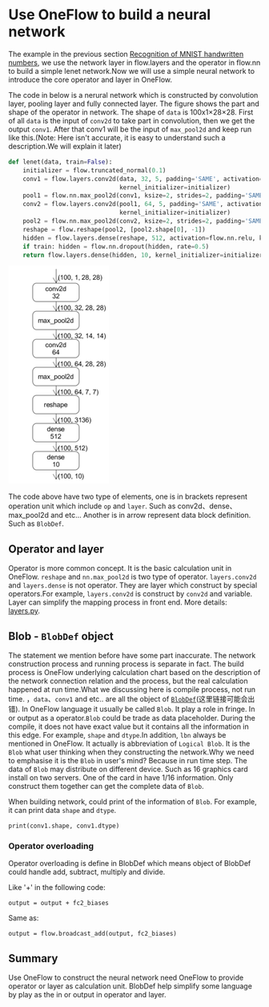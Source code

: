 # Use OneFlow to build a neural network

The example in the previous section [ Recognition of MNIST handwritten numbers](../quick_start/lenet_mnist.md), we use the network layer in flow.layers and the operator in flow.nn to build a simple lenet network.Now we will use a simple neural network to introduce the core operator and layer in OneFlow.

The code in below is a nerural network which is constructed by convolution layer, pooling layer and fully connected layer. The figure shows the part and shape of the operator in network. The shape of `data` is 100x1×28×28. First of all `data` is the input of `conv2d` to take part in convolution, then we get the output `conv1`. After that conv1 will be the input of `max_pool2d` and keep run like this.(Note: Here isn't accurate, it is easy to understand such a description.We will explain it later)

```python
def lenet(data, train=False):
    initializer = flow.truncated_normal(0.1)
    conv1 = flow.layers.conv2d(data, 32, 5, padding='SAME', activation=flow.nn.relu, name='conv1',
                               kernel_initializer=initializer)
    pool1 = flow.nn.max_pool2d(conv1, ksize=2, strides=2, padding='SAME', name='pool1')
    conv2 = flow.layers.conv2d(pool1, 64, 5, padding='SAME', activation=flow.nn.relu, name='conv2',
                               kernel_initializer=initializer)
    pool2 = flow.nn.max_pool2d(conv2, ksize=2, strides=2, padding='SAME', name='pool2', )
    reshape = flow.reshape(pool2, [pool2.shape[0], -1])
    hidden = flow.layers.dense(reshape, 512, activation=flow.nn.relu, kernel_initializer=initializer, name='dense1')
    if train: hidden = flow.nn.dropout(hidden, rate=0.5)
    return flow.layers.dense(hidden, 10, kernel_initializer=initializer, name='dense2')
```

![](imgs/lenet.png)

The code above have two type of elements, one is in brackets represent operation unit which include `op` and `layer`. Such as conv2d、dense、max_pool2d and etc... Another is in arrow represent data block definition. Such as `BlobDef`.

## Operator and layer
Operator is more common concept. It is the basic calculation unit in OneFlow. `reshape` and `nn.max_pool2d` is two type of operator. `layers.conv2d` and `layers.dense` is not operator. They are layer which construct by special operators.For example, `layers.conv2d` is construct by `conv2d` and variable. Layer can simplify the mapping process in front end. More details: [layers.py](https://github.com/Oneflow-Inc/oneflow/oneflow/python/ops/layers.py).

## Blob - `BlobDef` object
The statement we mention before have some part inaccurate. The network construction process and running process is separate in fact. The build process is OneFlow underlying calculation chart based on the description of the network connection relation and the process, but the real calculation happened at run time.What we discussing here is compile process, not run time. ，`data`、`conv1` and etc.. are all the object of [`BlobDef`](https://github.com/Oneflow-Inc/oneflow-documentation/docs/extended_topics/consistent_mirrored.md)(这里链接可能会出错). In OneFlow language it usually be called `Blob`. It play a role in fringe. In or output as a operator.`Blob` could be trade as data placeholder. During the compile, it does not have exact value but it contains all the information in this edge. For example, `shape` and `dtype`.In addition, `lbn` always be mentioned in OneFlow. It actually is abbreviation of `Logical Blob`. It is the `Blob` what user thinking when they constructing the network.Why we need to emphasise it is the `Blob` in user's mind? Because in run time step. The data of  `Blob` may distribute on different device. Such as 16 graphics card install on two servers. One of the card in have 1/16 information. Only construct them together can get the complete data of `Blob`.

When building network, could print of the information of `Blob`. For example, it can print data `shape` and `dtype`.
```
print(conv1.shape, conv1.dtype)
```

### Operator overloading
Operator overloading is define in BlobDef which means object of BlobDef could handle add, subtract, multiply and divide.

Like '+' in the following code:

```
output = output + fc2_biases
```
Same as:
```
output = flow.broadcast_add(output, fc2_biases)
```

## Summary
Use OneFlow to construct the neural network need OneFlow to provide operator or layer as calculation unit. BlobDef help simplify some language by play as the in or output in operator and layer.
